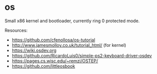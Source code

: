 # os

Small x86 kernel and bootloader, currently ring 0 protected mode.

Resources:
 - https://github.com/cfenollosa/os-tutorial
 - http://www.jamesmolloy.co.uk/tutorial_html/ (for kernel)
 - https://wiki.osdev.org
 - https://github.com/RicardoLuis0/simple-ps2-keyboard-driver-osdev
 - https://pages.cs.wisc.edu/~remzi/OSTEP/
 - https://github.com/littleosbook
